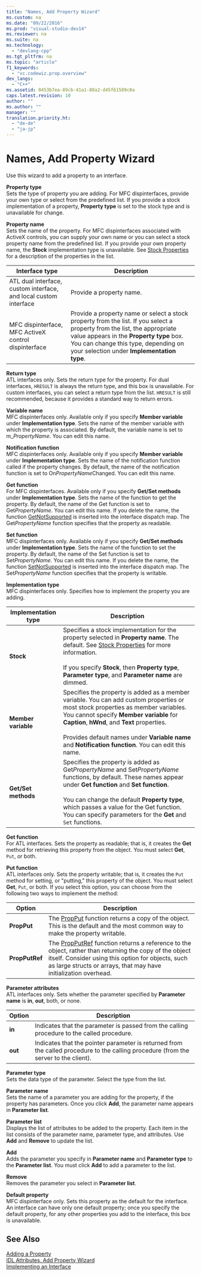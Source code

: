 ```yaml
---
title: "Names, Add Property Wizard"
ms.custom: na
ms.date: "09/22/2016"
ms.prod: "visual-studio-dev14"
ms.reviewer: na
ms.suite: na
ms.technology: 
  - "devlang-cpp"
ms.tgt_pltfrm: na
ms.topic: "article"
f1_keywords: 
  - "vc.codewiz.prop.overview"
dev_langs: 
  - "C++"
ms.assetid: 0453b7ea-89cb-41a1-80a2-d45f61589c0a
caps.latest.revision: 10
author: ""
ms.author: ""
manager: ""
translation.priority.ht: 
  - "de-de"
  - "ja-jp"
---
```

# Names, Add Property Wizard
Use this wizard to add a property to an interface.  
  
 **Property type**  
 Sets the type of property you are adding. For MFC dispinterfaces, provide your own type or select from the predefined list. If you provide a stock implementation of a property, **Property type** is set to the stock type and is unavailable for change.  
  
 **Property name**  
 Sets the name of the property. For MFC dispinterfaces associated with ActiveX controls, you can supply your own name or you can select a stock property name from the predefined list. If you provide your own property name, the **Stock** implementation type is unavailable. See [Stock Properties](../vs140/stock-properties.md) for a description of the properties in the list.  
  
|Interface type|Description|  
|--------------------|-----------------|  
|ATL dual interface, custom interface, and local custom interface|Provide a property name.|  
|MFC dispinterface, MFC ActiveX control dispinterface|Provide a property name or select a stock property from the list. If you select a property from the list, the appropriate value appears in the **Property type** box. You can change this type, depending on your selection under **Implementation type**.|  
  
 **Return type**  
 ATL interfaces only. Sets the return type for the property. For dual interfaces, `HRESULT` is always the return type, and this box is unavailable. For custom interfaces, you can select a return type from the list. `HRESULT` is still recommended, because it provides a standard way to return errors.  
  
 **Variable name**  
 MFC dispinterfaces only. Available only if you specify **Member variable** under **Implementation type**. Sets the name of the member variable with which the property is associated. By default, the variable name is set to m_*PropertyName*. You can edit this name.  
  
 **Notification function**  
 MFC dispinterfaces only. Available only if you specify **Member variable** under **Implementation type**. Sets the name of the notification function called if the property changes. By default, the name of the notification function is set to On*PropertyName*Changed. You can edit this name.  
  
 **Get function**  
 For MFC dispinterfaces. Available only if you specify **Get/Set methods** under **Implementation type**. Sets the name of the function to get the property. By default, the name of the Get function is set to Get*PropertyName*. You can edit this name. If you delete the name, the function [GetNotSupported](../vs140/colecontrol--getnotsupported.md) is inserted into the interface dispatch map. The Get*PropertyName* function specifies that the property as readable.  
  
 **Set function**  
 MFC dispinterfaces only. Available only if you specify **Get/Set methods** under **Implementation type**. Sets the name of the function to set the property. By default, the name of the Set function is set to Set*PropertyName*. You can edit this name. If you delete the name, the function [SetNotSupported](../vs140/colecontrol--setnotsupported.md) is inserted into the interface dispatch map. The Set*PropertyName* function specifies that the property is writable.  
  
 **Implementation type**  
 MFC dispinterfaces only. Specifies how to implement the property you are adding.  
  
|Implementation type|Description|  
|-------------------------|-----------------|  
|**Stock**|Specifies a stock implementation for the property selected in **Property name**. The default. See [Stock Properties](../vs140/stock-properties.md) for more information.<br /><br /> If you specify **Stock**, then **Property type**, **Parameter type**, and **Parameter name** are dimmed.|  
|**Member variable**|Specifies the property is added as a member variable. You can add custom properties or most stock properties as member variables. You cannot specify **Member variable** for **Caption**, **hWnd**, and **Text** properties.<br /><br /> Provides default names under **Variable name** and **Notification function**. You can edit this name.|  
|**Get/Set methods**|Specifies the property is added as Get*PropertyName* and Set*PropertyName* functions, by default. These names appear under **Get function** and **Set function**.<br /><br /> You can change the default **Property type**, which passes a value for the Get function. You can specify parameters for the **Get** and `Set` functions.|  
  
 **Get function**  
 For ATL interfaces. Sets the property as readable; that is, it creates the **Get** method for retrieving this property from the object. You must select **Get**, `Put`, or both.  
  
 **Put function**  
 ATL interfaces only. Sets the property writable; that is, it creates the `Put` method for setting, or "putting," this property of the object. You must select **Get**, `Put`, or both. If you select this option, you can choose from the following two ways to implement the method:  
  
|Option|Description|  
|------------|-----------------|  
|**PropPut**|The [PropPut](../vs140/propput.md) function returns a copy of the object. This is the default and the most common way to make the property writable.|  
|**PropPutRef**|The [PropPutRef](../vs140/propputref.md) function returns a reference to the object, rather than returning the copy of the object itself. Consider using this option for objects, such as large structs or arrays, that may have initialization overhead.|  
  
 **Parameter attributes**  
 ATL interfaces only. Sets whether the parameter specified by **Parameter name** is **in**, **out**, both, or none.  
  
|Option|Description|  
|------------|-----------------|  
|**in**|Indicates that the parameter is passed from the calling procedure to the called procedure.|  
|**out**|Indicates that the pointer parameter is returned from the called procedure to the calling procedure (from the server to the client).|  
  
 **Parameter type**  
 Sets the data type of the parameter. Select the type from the list.  
  
 **Parameter name**  
 Sets the name of a parameter you are adding for the property, if the property has parameters. Once you click **Add**, the parameter name appears in **Parameter list**.  
  
 **Parameter list**  
 Displays the list of attributes to be added to the property. Each item in the list consists of the parameter name, parameter type, and attributes. Use **Add** and **Remove** to update the list.  
  
 **Add**  
 Adds the parameter you specify in **Parameter name** and **Parameter type** to the **Parameter list**. You must click **Add** to add a parameter to the list.  
  
 **Remove**  
 Removes the parameter you select in **Parameter list**.  
  
 **Default property**  
 MFC dispinterface only. Sets this property as the default for the interface. An interface can have only one default property; once you specify the default property, for any other properties you add to the interface, this box is unavailable.  
  
## See Also  
 [Adding a Property](../vs140/adding-a-property--visual-c---.md)   
 [IDL Attributes, Add Property Wizard](../vs140/idl-attributes--add-property-wizard.md)   
 [Implementing an Interface](../vs140/implementing-an-interface--visual-c---.md)